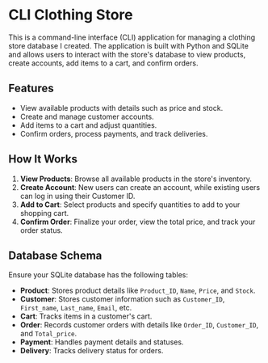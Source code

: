 # CLI Clothing Store

This is a command-line interface (CLI) application for managing a clothing store database I created. The application is built with Python and SQLite and allows users to interact with the store's database to view products, create accounts, add items to a cart, and confirm orders.

## Features

- View available products with details such as price and stock.
- Create and manage customer accounts.
- Add items to a cart and adjust quantities.
- Confirm orders, process payments, and track deliveries.

## How It Works

1. **View Products**: Browse all available products in the store's inventory.
2. **Create Account**: New users can create an account, while existing users can log in using their Customer ID.
3. **Add to Cart**: Select products and specify quantities to add to your shopping cart.
4. **Confirm Order**: Finalize your order, view the total price, and track your order status.

## Database Schema

Ensure your SQLite database has the following tables:

- **Product**: Stores product details like `Product_ID`, `Name`, `Price`, and `Stock`.
- **Customer**: Stores customer information such as `Customer_ID`, `First_name`, `Last_name`, `Email`, etc.
- **Cart**: Tracks items in a customer's cart.
- **Order**: Records customer orders with details like `Order_ID`, `Customer_ID`, and `Total_price`.
- **Payment**: Handles payment details and statuses.
- **Delivery**: Tracks delivery status for orders.
